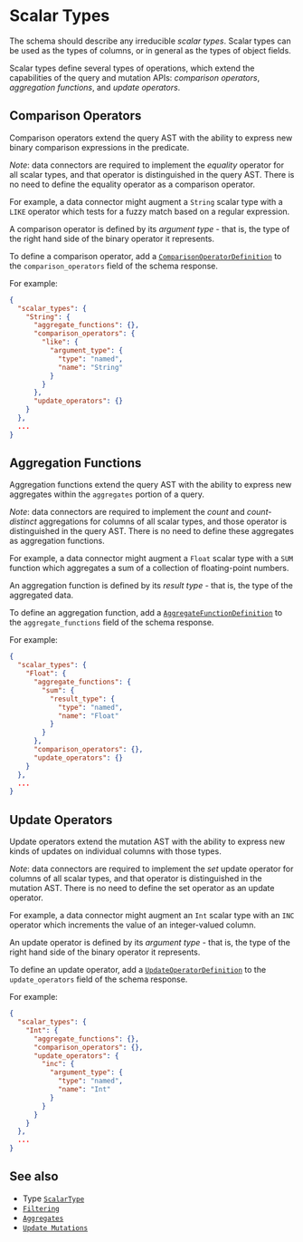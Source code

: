 # Scalar Types

The schema should describe any irreducible _scalar types_. Scalar types can be used as the types of columns, or in general as the types of object fields.

Scalar types define several types of operations, which extend the capabilities of the query and mutation APIs: _comparison operators_, _aggregation functions_, and _update operators_.

## Comparison Operators

Comparison operators extend the query AST with the ability to express new binary comparison expressions in the predicate.

_Note_: data connectors are required to implement the _equality_ operator for all scalar types, and that operator is distinguished in the query AST. There is no need to define the equality operator as a comparison operator.

For example, a data connector might augment a `String` scalar type with a `LIKE` operator which tests for a fuzzy match based on a regular expression.

A comparison operator is defined by its _argument type_ - that is, the type of the right hand side of the binary operator it represents.

To define a comparison operator, add a [`ComparisonOperatorDefinition`](../../reference/types.md#comparisonoperatordefinition) to the `comparison_operators` field of the schema response.

For example:

```json
{
  "scalar_types": {
    "String": {
      "aggregate_functions": {},
      "comparison_operators": {
        "like": {
          "argument_type": {
            "type": "named",
            "name": "String"
          }
        }
      },
      "update_operators": {}
    }
  },
  ...
}
```

## Aggregation Functions

Aggregation functions extend the query AST with the ability to express new aggregates within the `aggregates` portion of a query.

_Note_: data connectors are required to implement the _count_ and _count-distinct_ aggregations for columns of all scalar types, and those operator is distinguished in the query AST. There is no need to define these aggregates as aggregation functions.

For example, a data connector might augment a `Float` scalar type with a `SUM` function which aggregates a sum of a collection of floating-point numbers.

An aggregation function is defined by its _result type_ - that is, the type of the aggregated data.

To define an aggregation function, add a [`AggregateFunctionDefinition`](../../reference/types.md#aggregatefunctiondefinition) to the `aggregate_functions` field of the schema response.

For example:

```json
{
  "scalar_types": {
    "Float": {
      "aggregate_functions": {
        "sum": {
          "result_type": {
            "type": "named",
            "name": "Float"
          }
        }
      },
      "comparison_operators": {},
      "update_operators": {}
    }
  },
  ...
}
```

## Update Operators

Update operators extend the mutation AST with the ability to express new kinds of updates on individual columns with those types.

_Note_: data connectors are required to implement the _set_ update operator for columns of all scalar types, and that operator is distinguished in the mutation AST. There is no need to define the set operator as an update operator.

For example, a data connector might augment an `Int` scalar type with an `INC` operator which increments the value of an integer-valued column.

An update operator is defined by its _argument type_ - that is, the type of the right hand side of the binary operator it represents.

To define an update operator, add a [`UpdateOperatorDefinition`](../../reference/types.md#updateoperatordefinition) to the `update_operators` field of the schema response.

For example:

```json
{
  "scalar_types": {
    "Int": {
      "aggregate_functions": {},
      "comparison_operators": {},
      "update_operators": {
        "inc": {
          "argument_type": {
            "type": "named",
            "name": "Int"
          }
        }
      }
    }
  },
  ...
}
```

## See also

- Type [`ScalarType`](../../reference/types.md#scalartype)
- [`Filtering`](../queries/filtering.md)
- [`Aggregates`](../queries/aggregates.md)
- [`Update Mutations`](../mutations/update.md)
